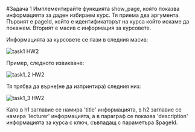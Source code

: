 #Задача 1
Имплементирайте функцията show_page, която показва информацията за даден избираем курс. Тя приема два аргумента. Първият е pageId, който е идентификаторът на курса който искаме да покажем. Вторият е масив с информация за курсовете.

Информацията за курсовете се пази в следния масив:

![task1 HW2](https://cloud.githubusercontent.com/assets/8988578/19660965/8e469862-9a3a-11e6-8660-6707de5bd05f.png)

Пример, следното извикване:

![task1_2 HW2](https://cloud.githubusercontent.com/assets/8988578/19661109/1661e2e2-9a3b-11e6-89f2-fd8eecc04cf6.png)

Тя трябва да върне(не да изпринтира) следния низ:

![task1_3 HW2](https://cloud.githubusercontent.com/assets/8988578/19661110/167122ac-9a3b-11e6-9292-ebe2ad9de5e2.png)

Като в h1 заглавие се намира 'title' информацията, в h2 заглавие се намира 'lecturer' информацията, а в параграф се показва 'description' информацията за курса с ключ, съвпадащ с параметъра $pageId.
